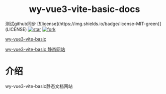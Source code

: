 <h1 align="center">wy-vue3-vite-basic-docs</h1>
测试github同步
[![license](https://img.shields.io/badge/license-MIT-green)](LICENSE)
<a href='https://gitee.com/little-star227/wy-vue3-vite-basic-docs/stargazers'><img src='https://gitee.com/little-star227/wy-vue3-vite-basic-docs/badge/star.svg?theme=dark' alt='star'></img></a>
<a href='https://gitee.com/little-star227/wy-vue3-vite-basic-docs/members'><img src='https://gitee.com/little-star227/wy-vue3-vite-basic-docs/badge/fork.svg?theme=dark' alt='fork'></img></a>

[wy-vue3-vite-basic](https://gitee.com/little-star227/wy-vue3-vite-basic)

[wy-vue3-vite-basic 静态网站](https://little-star227.gitee.io/wy-vue3-vite-basic)

# 介绍

wy-vue3-vite-basic静态文档网站
